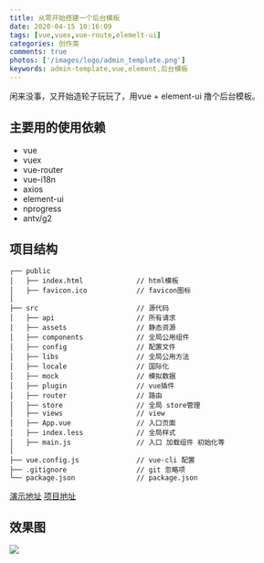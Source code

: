 ```yaml
---
title: 从零开始搭建一个后台模板
date: 2020-04-15 10:16:09
tags: [vue,vuex,vue-route,elemelt-ui]
categories: 创作类
comments: true
photos: ['/images/logo/admin_template.png']
keywords: admin-template,vue,element,后台模板
---
```


闲来没事，又开始造轮子玩玩了，用vue + element-ui 撸个后台模板。

<!-- more -->

## 主要用的使用依赖 ##
- vue          
- vuex         
- vue-router   
- vue-i18n     
- axios        
- element-ui   
- nprogress    
- antv/g2      


## 项目结构 ##

```
┌── public                     
│   ├── index.html             // html模板
│   ├── favicon.ico            // favicon图标
│ 
├── src                        // 源代码
│   ├── api                    // 所有请求
│   ├── assets                 // 静态资源
│   ├── components             // 全局公用组件
│   ├── config                 // 配置文件
│   ├── libs                   // 全局公用方法
│   ├── locale                 // 国际化 
│   ├── mock                   // 模拟数据
│   ├── plugin                 // vue插件
│   ├── router                 // 路由
│   ├── store                  // 全局 store管理
│   ├── views                  // view
│   ├── App.vue                // 入口页面
│   ├── index.less             // 全局样式
│   ├── main.js                // 入口 加载组件 初始化等
│ 
├── vue.config.js              // vue-cli 配置
├── .gitignore                 // git 忽略项
└── package.json               // package.json

```


[演示地址](//ml13.gitee.io/admin-template)   [项目地址](//gitee.com/ml13/admin-template)

## 效果图 ##

![](/images/posts/admin_template/CEt1w5WJrs.gif)

